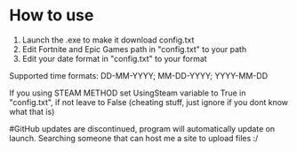 # How to use
1. Launch the .exe to make it download config.txt
2. Edit Fortnite and Epic Games path in "config.txt" to your path
3. Edit your date format in "config.txt" to your format

Supported time formats:
DD-MM-YYYY; MM-DD-YYYY; YYYY-MM-DD

If you using STEAM METHOD set UsingSteam variable to True in "config.txt", if not leave to False (cheating stuff, just ignore if you dont know what that is)

#GitHub updates are discontinued, program will automatically update on launch. Searching someone that can host me a site to upload files :/
